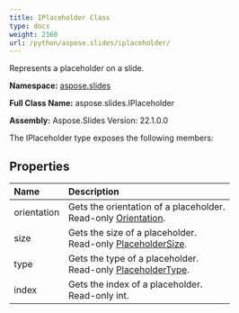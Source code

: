 ```yaml
---
title: IPlaceholder Class
type: docs
weight: 2160
url: /python/aspose.slides/iplaceholder/
---
```


Represents a placeholder on a slide.

**Namespace:** [aspose.slides](/python/aspose.slides/)

**Full Class Name:** aspose.slides.IPlaceholder

**Assembly:**  Aspose.Slides Version: 22.1.0.0

The IPlaceholder type exposes the following members:
## **Properties**
|**Name**|**Description**|
| :- | :- |
|orientation|Gets the orientation of a placeholder.<br/>            Read-only [Orientation](/python/aspose.slides/orientation/).|
|size|Gets the size of a placeholder.<br/>            Read-only [PlaceholderSize](/python/aspose.slides/placeholdersize/).|
|type|Gets the type of a placeholder.<br/>            Read-only [PlaceholderType](/python/aspose.slides/placeholdertype/).|
|index|Gets the index of a placeholder.<br/>            Read-only int.|
